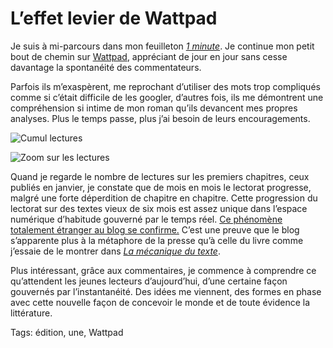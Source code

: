 # L’effet levier de Wattpad

Je suis à mi-parcours dans mon feuilleton [*1 minute*](http://www.wattpad.com/story/29694130-1-minute). Je continue mon petit bout de chemin sur [Wattpad](http://www.wattpad.com/story/29694130-1-minute), appréciant de jour en jour sans cesse davantage la spontanéité des commentateurs.

Parfois ils m’exaspèrent, me reprochant d’utiliser des mots trop compliqués comme si c’était difficile de les googler, d’autres fois, ils me démontrent une compréhension si intime de mon roman qu’ils devancent mes propres analyses. Plus le temps passe, plus j’ai besoin de leurs encouragements.

![Cumul lectures](https://tcrouzet.com/images_tc/2015/07/watt6-1.png)

![Zoom sur les lectures](https://tcrouzet.com/images_tc/2015/07/watt6-2.png)

Quand je regarde le nombre de lectures sur les premiers chapitres, ceux publiés en janvier, je constate que de mois en mois le lectorat progresse, malgré une forte déperdition de chapitre en chapitre. Cette progression du lectorat sur des textes vieux de six mois est assez unique dans l’espace numérique d’habitude gouverné par le temps réel. [Ce phénomène totalement étranger au blog se confirme.](/2015/05/26/synchronicite-esthetique/) C’est une preuve que le blog s’apparente plus à la métaphore de la presse qu’à celle du livre comme j’essaie de le montrer dans [*La mécanique du texte*](/la-mecanique-du-texte/).

Plus intéressant, grâce aux commentaires, je commence à comprendre ce qu’attendent les jeunes lecteurs d’aujourd’hui, d’une certaine façon gouvernés par l’instantanéité. Des idées me viennent, des formes en phase avec cette nouvelle façon de concevoir le monde et de toute évidence la littérature.

Tags: édition, une, Wattpad